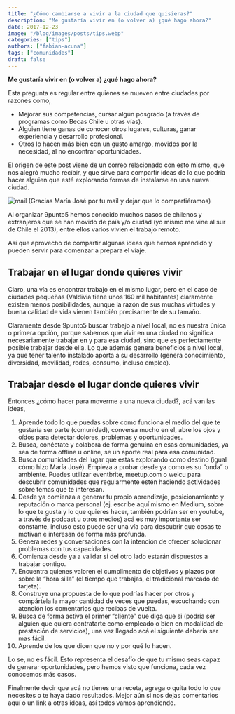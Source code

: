 ```yaml
---
title: "¿Cómo cambiarse a vivir a la ciudad que quisieras?"
description: "Me gustaría vivir en (o volver a) ¿qué hago ahora?"
date: 2017-12-23
image: "/blog/images/posts/tips.webp"
categories: ["tips"]
authors: ["fabian-acuna"]
tags: ["comunidades"]
draft: false
---
```

**Me gustaría vivir en (o volver a) ¿qué hago ahora?**

Esta pregunta es regular entre quienes se mueven entre ciudades por razones como,

- Mejorar sus competencias, cursar algún posgrado (a través de programas como Becas Chile u otras vías).
- Alguien tiene ganas de conocer otros lugares, culturas, ganar experiencia y desarrollo profesional.
- Otros lo hacen más bien con un gusto amargo, movidos por la necesidad, al no encontrar oportunidades.

El origen de este post viene de un correo relacionado con esto mismo, que nos alegró mucho recibir, y que sirve para compartir ideas de lo que podría hacer alguien que esté explorando formas de instalarse en una nueva ciudad.


![mail](/images/posts/mail.webp)
(Gracias María José por tu mail y dejar que lo compartiéramos)

Al organizar 9punto5 hemos conocido muchos casos de chilenos y extranjeros que se han movido de país y/o ciudad (yo mismo me vine al sur de Chile el 2013), entre ellos varios vivien el trabajo remoto.

Así que aprovecho de compartir algunas ideas que hemos aprendido y pueden servir para comenzar a prepara el viaje.

## Trabajar en el lugar donde quieres vivir
Claro, una vía es encontrar trabajo en el mismo lugar, pero en el caso de ciudades pequeñas (Valdivia tiene unos 160 mil habitantes) claramente existen menos posibilidades, aunque la razón de sus muchas virtudes y buena calidad de vida vienen también precisamente de su tamaño.

Claramente desde 9punto5 buscar trabajo a nivel local, no es nuestra única o primera opción, porque sabemos que vivir en una ciudad no significa necesariamente trabajar en y para esa ciudad, sino que es perfectamente posible trabajar desde ella. Lo que además genera beneficios a nivel local, ya que tener talento instalado aporta a su desarrollo (genera conocimiento, diversidad, movilidad, redes, consumo, incluso empleo).

## Trabajar desde el lugar donde quieres vivir
Entonces ¿cómo hacer para moverme a una nueva ciudad?, acá van las ideas,

1. Aprende todo lo que puedas sobre como funciona el medio del que te gustaría ser parte (comunidad), conversa mucho en el, abre los ojos y oídos para detectar dolores, problemas y oportunidades.
2. Busca, conéctate y colabora de forma genuina en esas comunidades, ya sea de forma offline u online, se un aporte real para esa comunidad.
3. Busca comunidades del lugar que estás explorando como destino (igual cómo hizo María José). Empieza a probar desde ya como es su “onda” o ambiente. Puedes utilizar eventbrite, meetup.com o welcu para descubrir comunidades que regularmente estén haciendo actividades sobre temas que te interesan.
4. Desde ya comienza a generar tu propio aprendizaje, posicionamiento y reputación o marca personal (ej. escribe aquí mismo en Medium, sobre lo que te gusta y lo que quieres hacer, también podrían ser en youtube, a través de podcast u otros medios) acá es muy importante ser constante, incluso esto puede ser una vía para descubrir que cosas te motivan e interesan de forma más profunda.
5. Genera redes y conversaciones con la intención de ofrecer solucionar problemas con tus capacidades.
6. Comienza desde ya a validar si del otro lado estarán dispuestos a trabajar contigo.
7. Encuentra quienes valoren el cumplimento de objetivos y plazos por sobre la “hora silla” (el tiempo que trabajas, el tradicional marcado de tarjeta).
8. Construye una propuesta de lo que podrías hacer por otros y compártela la mayor cantidad de veces que puedas, escuchando con atención los comentarios que recibas de vuelta.
9. Busca de forma activa el primer “cliente” que diga que si (podría ser alguien que quiera contratarte como empleado o bien en modalidad de prestación de servicios), una vez llegado acá el siguiente debería ser mas fácil.
10. Aprende de los que dicen que no y por qué lo hacen.

Lo se, no es fácil. Esto representa el desafío de que tu mismo seas capaz de generar oportunidades, pero hemos visto que funciona, cada vez conocemos más casos.

Finalmente decir que acá no tienes una receta, agrega o quita todo lo que necesites o te haya dado resultados. Mejor aún si nos dejas comentarios aquí o un link a otras ideas, así todos vamos aprendiendo.